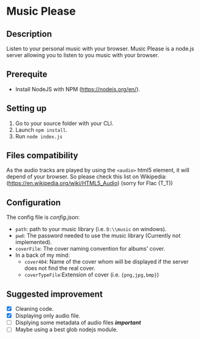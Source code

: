 # Music Please
## Description
Listen to your personal music with your browser.
Music Please is a node.js server allowing you to listen to you music with your browser.

## Prerequite
* Install NodeJS with NPM (https://nodejs.org/en/).

## Setting up
1.   Go to your source folder with your CLI.
2.   Launch `npm install`.
3.   Run `node index.js`

## Files compatibility
As the audio tracks are played by using the `<audio>` html5 element, it will depend of your browser. So please check this list on Wikipedia: (https://en.wikipedia.org/wiki/HTML5_Audio)
(sorry for Flac (T_T))

## Configuration
The config file is _config.json_:

* `path`: path to your music library (i.e. `D:\\music` on windows).
* `pwd`: The password needed to use the music library (Currently not implemented).
* `coverFile`: The cover naming convention for albums' cover.
* In a back of my mind:
  * `cover404`: Name of the cover whom will be displayed if the server does not find the real cover.
  * `coverTypeFile`:Extension of cover (i.e. `{png,jpg,bmp}`)

## Suggested improvement
- [X] Cleaning code.
- [X] Displaying only audio file.
- [ ] Displying some metadata of audio files _**important**_
- [ ] Maybe using a best glob nodejs module.
